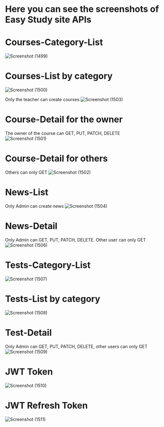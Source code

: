 # Here you can see the screenshots of Easy Study site APIs

# Courses-Category-List
![Screenshot (1499)](https://github.com/nurbekturanov/Easy-Study-By-DRF/assets/133900078/9cbd7f1d-382b-4879-80ed-6c97a80b7f52)

# Courses-List by category
![Screenshot (1500)](https://github.com/nurbekturanov/Easy-Study-By-DRF/assets/133900078/4a0fd272-00a8-4572-94de-4c3fa5a80d37)

Only the teacher can create courses
![Screenshot (1503)](https://github.com/nurbekturanov/Easy-Study-By-DRF/assets/133900078/7e6e66b5-1bf0-4c16-a70c-f7b62fdd49a4)

# Course-Detail for the owner
The owner of the course can GET, PUT, PATCH, DELETE
![Screenshot (1501)](https://github.com/nurbekturanov/Easy-Study-By-DRF/assets/133900078/abf6e76b-5aaa-4c43-83ca-e473486ae73a)

# Course-Detail for others
Others can only GET
![Screenshot (1502)](https://github.com/nurbekturanov/Easy-Study-By-DRF/assets/133900078/841bec3d-4584-4203-ac5c-237411ebe357)

# News-List
Only Admin can create news
![Screenshot (1504)](https://github.com/nurbekturanov/Easy-Study-By-DRF/assets/133900078/845454ae-9879-4186-bd20-2d0edc9e690a)

# News-Detail
Only Admin can GET, PUT, PATCH, DELETE. Other user can only GET
![Screenshot (1506)](https://github.com/nurbekturanov/Easy-Study-By-DRF/assets/133900078/94801745-548b-4bd2-a38e-f382ab270340)

# Tests-Category-List
![Screenshot (1507)](https://github.com/nurbekturanov/Easy-Study-By-DRF/assets/133900078/100cce9d-8b1a-4014-8314-4a71e540cdf8)

# Tests-List by category
![Screenshot (1508)](https://github.com/nurbekturanov/Easy-Study-By-DRF/assets/133900078/3be5b098-68c2-450d-b8bd-dbb87c59c91c)

# Test-Detail
Only Admin can GET, PUT, PATCH, DELETE, other users can only GET
![Screenshot (1509)](https://github.com/nurbekturanov/Easy-Study-By-DRF/assets/133900078/e81b8173-af58-445f-acf3-24952e186a14)

# JWT Token
![Screenshot (1510)](https://github.com/nurbekturanov/Easy-Study-By-DRF/assets/133900078/718a6d90-545a-4417-ab6a-550518905c4e)

# JWT Refresh Token
![Screenshot (1511)](https://github.com/nurbekturanov/Easy-Study-By-DRF/assets/133900078/4dd34cd6-4a08-4b9e-94d9-561a570e84bb)
